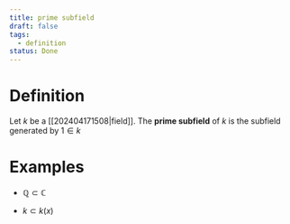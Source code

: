```yaml
---
title: prime subfield
draft: false
tags:
  - definition
status: Done
---
```

# Definition
Let $k$ be a [[202404171508|field]]. 
The **prime subfield** of $k$ is the subfield generated by $1 \in k$ 

# Examples
- $\mathbb{Q} \subset \mathbb{C}$

- $k \subset k(x)$ 
